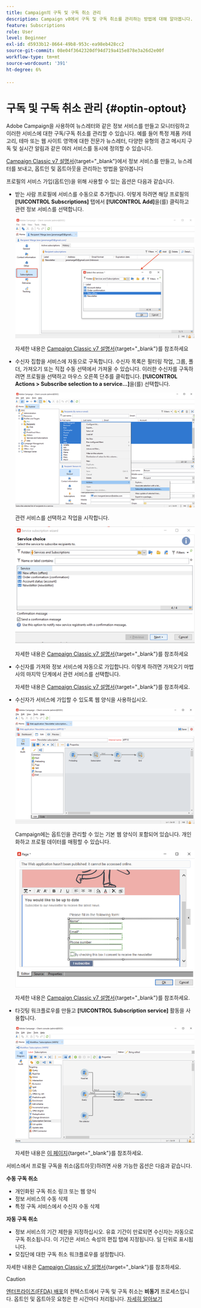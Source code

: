```yaml
---
title: Campaign의 구독 및 구독 취소 관리
description: Campaign v8에서 구독 및 구독 취소를 관리하는 방법에 대해 알아봅니다.
feature: Subscriptions
role: User
level: Beginner
exl-id: d5933b12-8664-49b8-953c-ea98eb428cc2
source-git-commit: 08e04f3642320df94d719a415e878e3a26d2e00f
workflow-type: tm+mt
source-wordcount: '391'
ht-degree: 6%

---
```


# 구독 및 구독 취소 관리 {#optin-optout}

Adobe Campaign을 사용하여 뉴스레터와 같은 정보 서비스를 만들고 모니터링하고 이러한 서비스에 대한 구독/구독 취소를 관리할 수 있습니다. 예를 들어 특정 제품 카테고리, 테마 또는 웹 사이트 영역에 대한 전문가 뉴스레터, 다양한 유형의 경고 메시지 구독 및 실시간 알림과 같은 여러 서비스를 동시에 정의할 수 있습니다.

[Campaign Classic v7 설명서](https://experienceleague.adobe.com/docs/campaign-classic/using/sending-messages/subscriptions-and-referrals/managing-subscriptions.html){target="_blank"}에서 정보 서비스를 만들고, 뉴스레터를 보내고, 옵트인 및 옵트아웃을 관리하는 방법을 알아봅니다

프로필의 서비스 가입(옵트인)을 위해 사용할 수 있는 옵션은 다음과 같습니다.

* 받는 사람 프로필에 서비스를 수동으로 추가합니다. 이렇게 하려면 해당 프로필의 **[!UICONTROL Subscriptions]** 탭에서 **[!UICONTROL Add]**&#x200B;을(를) 클릭하고 관련 정보 서비스를 선택합니다.

  ![](assets/subscribe-to-a-service.png)

  자세한 내용은 [Campaign Classic v7 설명서](https://experienceleague.adobe.com/docs/campaign-classic/using/getting-started/profile-management/editing-a-profile.html#deliveries-tab){target="_blank"}를 참조하세요

* 수신자 집합을 서비스에 자동으로 구독합니다. 수신자 목록은 필터링 작업, 그룹, 폴더, 가져오기 또는 직접 수동 선택에서 가져올 수 있습니다. 이러한 수신자를 구독하려면 프로필을 선택하고 마우스 오른쪽 단추를 클릭합니다. **[!UICONTROL Actions > Subscribe selection to a service...]**&#x200B;을(를) 선택합니다.

  ![](assets/subscribe-selection.png)

  관련 서비스를 선택하고 작업을 시작합니다.

  ![](assets/subscribe-confirm.png)

  자세한 내용은 [Campaign Classic v7 설명서](https://experienceleague.adobe.com/docs/campaign-classic/using/getting-started/profile-management/editing-a-profile.html#deliveries-tab){target="_blank"}를 참조하세요


* 수신자를 가져와 정보 서비스에 자동으로 가입합니다. 이렇게 하려면 가져오기 마법사의 마지막 단계에서 관련 서비스를 선택합니다.

  자세한 내용은 [Campaign Classic v7 설명서](https://experienceleague.adobe.com/docs/campaign-classic/using/getting-started/importing-and-exporting-data/generic-imports-exports/executing-import-jobs.html#step-5---additional-step-when-importing-recipients){target="_blank"}를 참조하세요.

* 수신자가 서비스에 가입할 수 있도록 웹 양식을 사용하십시오.

  ![](assets/opt-in-webapp.png)

  Campaign에는 옵트인을 관리할 수 있는 기본 웹 양식이 포함되어 있습니다. 개인화하고 프로필 데이터를 매핑할 수 있습니다.

  ![](assets/web-app.png)

  자세한 내용은 [Campaign Classic v7 설명서](https://experienceleague.adobe.com/docs/campaign-classic/using/designing-content/web-forms/use-cases--web-forms.html#create-a-subscription--form-with-double-opt-in){target="_blank"}를 참조하세요.


* 타깃팅 워크플로우를 만들고 **[!UICONTROL Subscription service]** 활동을 사용합니다.

  ![](assets/wf-subscription.png)

  자세한 내용은 [이 페이지](https://experienceleague.adobe.com/docs/campaign/automation/workflows/wf-activities/targeting-activities/subscription-services.html){target="_blank"}를 참조하세요.

서비스에서 프로필 구독을 취소(옵트아웃)하려면 사용 가능한 옵션은 다음과 같습니다.

**수동 구독 취소**

* 개인화된 구독 취소 링크 또는 웹 양식
* 정보 서비스의 수동 삭제
* 특정 구독 서비스에서 수신자 수동 삭제

**자동 구독 취소**

* 정보 서비스의 기간 제한을 지정하십시오. 유효 기간이 만료되면 수신자는 자동으로 구독 취소됩니다. 이 기간은 서비스 속성의 편집 탭에 지정됩니다. 일 단위로 표시됩니다.
* 모집단에 대한 구독 취소 워크플로우를 설정합니다.

자세한 내용은 [Campaign Classic v7 설명서](https://experienceleague.adobe.com/docs/campaign-classic/using/sending-messages/subscriptions-and-referrals/managing-subscriptions.html#unsubscribing-a-recipient-from-a-service){target="_blank"}를 참조하세요.


>[!CAUTION]
>
>[엔터프라이즈(FFDA) 배포](../architecture/enterprise-deployment.md)의 컨텍스트에서 구독 및 구독 취소는 **비동기** 프로세스입니다. 옵트인 및 옵트아웃 요청은 한 시간마다 처리됩니다. [자세히 알아보기](../architecture/new-apis.md#sub-apis)

<!--
You can also enable your delivery recipients to forward messages to a friend. To do this, insert the relevant links into your delivery. You may then track this sharing process as well as the number of visits to the concerned pages. 

For more on this capability, refer to [Campaign Classic v7 documentation](https://experienceleague.adobe.com/docs/campaign-classic/using/sending-messages/subscriptions-and-referrals/viral-and-social-marketing.html#viral-marketing--forward-to-a-friend){target="_blank"}
-->
